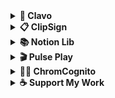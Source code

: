 <details>
  <summary><strong>🚀 Clavo</strong></summary>

  <br/>
 <a href="https://clavo.vercel.app">
  <img
    src="https://img.shields.io/badge/📚%20Clavo-temporarily--down-red?style=for-the-badge"
    alt="Clavo Temporarily Down"
  />
</a>
  <br/>
  
  A Student-Powered Course-Review Platform for BCIT Students to share and browse honest feedback on every course.  
  
  <a href="https://clavo.vercel.app">
    <img src="https://i.ibb.co/9HrZ84Zf/ogimage.png" width="800px" alt="Clavo Screenshot" border="0" />
  </a>

  ## 📝 Core Features
  - **Anonymous Reviews**  
    Share and browse honest feedback on BCIT CST courses without revealing your identity.
  - **Course Search & Filter**  
    Find courses by name and filter by difficulty, likes, or usefulness to explore what suits you best.
  - **Program-Powered Search**  
    Search for your program by keyword to quickly find matching courses and information.
  - **Clavo Community Q&A**  
    Ask and answer questions about courses, instructors, or programs to help and learn from others.
  <br/>
</details>

<details>
  <summary><strong>📋 ClipSign</strong></summary>

  <br/>
  
  [![Use ClipSign on Raycast](https://img.shields.io/badge/ClipSign-Use_on_Raycast-blue?style=for-the-badge)](https://www.raycast.com/gdcho/clipsign)
   <br/>
  Generate, store, and instantly paste your personalized electronic signature anywhere via Raycast. 
  
  <a href="https://www.raycast.com/gdcho/clipsign">
    <img src="https://i.ibb.co/8g4ZCBjX/Screenshot-2025-06-29-at-12-50-08-AM.png" width="800px" alt="Clipsign Screenshot1" border="0" />
  </a>

   ## 📝 Core Features
  - **Upload Image**  
    Import a photo or scan of your handwritten signature to use as a base.
  - **Create Signatures**  
    Design new electronic signatures from custom text and a variety of fonts.
  - **Manage Signatures**  
    Organize your signature library—copy to clipboard or delete entries with ease.  
  
  <br/>
</details>

<details>
  <summary><strong>📚 Notion Lib</strong></summary>

  <br/>
  
  [![Use Notion Lib on Chrome](https://img.shields.io/badge/Notion%20Lib-Use_on_Chrome-green?style=for-the-badge)](https://chromewebstore.google.com/detail/combmindkcecamkcbimhgapdcmgbejlf?utm_source=item-share-cb)
   <br/>
  Easily add books to your Notion library directly from your browser via this Chrome extension.
  
  <a href="https://chromewebstore.google.com/detail/combmindkcecamkcbimhgapdcmgbejlf?utm_source=item-share-cb">
    <img src="https://i.ibb.co/zHVkG7H2/Notion-Lib-800-x-500-px-1.png" width="800px" alt="Notion Lib Screenshot" border="0" />
  </a>

   ## 📖 Core Features
  - **Search Books**  
    Search for books and retrieve detailed information seamlessly.
  - **Add to Notion**  
    Instantly add selected books with details to your Notion library with one click.
  - **Manage API Keys**  
    Configure your Notion and Google Books API keys directly within the extension.  
  
  <br/>
</details>

<details>
  <summary><strong>🎬 Pulse Play</strong></summary>

  <br/>
  
  [![Use Pulse Play on Chrome](https://img.shields.io/badge/Pulse%20Play-Use_on_Chrome-green?style=for-the-badge)](https://chromewebstore.google.com/detail/pikagldkaaepekolfnnbanillcgaiffe?utm_source=item-share-cb)
   <br/>
  Supercharge your video experience with Pulse Play. Hold a hotkey to instantly speed up videos — perfect for lectures, tutorials, or your favorite shows.
 
  <a href="https://chromewebstore.google.com/detail/pikagldkaaepekolfnnbanillcgaiffe?utm_source=item-share-cb">
    <img src="https://i.ibb.co/DgCv5K7T/Untitled-1400-x-560-px.png" width="800px" alt="Pulse Play Screenshot" border="0" />
  </a>

   ## ⚡ Core Features
  - **Hold-to-Boost**  
    Press & hold a hotkey to speed up instantly (just like shorts).
  - **Custom Speeds**  
    Adjust playback from 1.25x – 5x with full control.  
  - **Smart Detection**  
    Works seamlessly with YouTube, Netflix, Vimeo & any HTML5 player.  
  - **Visual Feedback**  
    On-screen speed indicator for clarity.  

  <br/>
</details>


<details>
  <summary><strong>🕵️‍♂️ ChromCognito</strong></summary>

  <br/>
  
  [![Coming Soon to Chrome](https://img.shields.io/badge/ChromCognito-Coming_Soon-blueviolet?style=for-the-badge)](#)
  <br/>
  Open links, tabs, and rules in Incognito with full control using this Chrome extension.
  
  <a href="#">
    <img src="https://i.ibb.co/RT7rKWWR/Chrom-Cognito-1.png" width="800px" alt="ChromCognito Screenshot" border="0" />
  </a>

   ## 🕶️ Core Features
  - **Hotkey Support**  
    Open Incognito tabs instantly with customizable shortcuts.  
  - **Context Menu Actions**  
    Right-click any link and send it directly to Incognito.  
  - **Auto-Incognito Rules**  
    Define rules to always open specific sites in Incognito.  
  - **Tab Handling & Auto-Close**  
    Automatically close Incognito tabs after inactivity.  
  - **Privacy Enhancements**  
    Manage sessions without leaving history behind.  
  
  <br/>
</details>



<details>
  <summary><strong>☕ Support My Work</strong></summary>

   <br/>

  <a href="https://www.buymeacoffee.com/rjsgml" target="_blank">
    <img
      src="https://img.shields.io/badge/Buy%20Me%20a%20Coffee-Donate-yellow?style=for-the-badge&logo=buy-me-a-coffee&logoColor=white"
      alt="Buy Me a Coffee"
    />
  </a>  

  Your support helps me dedicate more time to building meaningful solutions.

   <a href="https://www.linkedin.com/company/rj-labs/">
    <img src="https://i.ibb.co/bcBz54k/Black-Abstract-Software-Technology-Corporate-Linked-In-Banner-1.png" width="800px" alt="rj labs banner" border="0" />
  </a>
  
  <br/>
</details>
